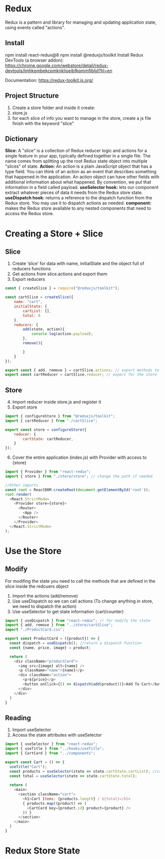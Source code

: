 # Redux 
Redux is a pattern and library for managing and updating application state, using events called "actions".
## Install
npm install react-redux@8
npm install @reduxjs/toolkit
Install Redux DevTools (a browser addon): https://chrome.google.com/webstore/detail/redux-devtools/lmhkpmbekcpmknklioeibfkpmmfibljd?hl=en

Documentation: https://redux-toolkit.js.org/

## Project Structure
1. Create a store folder and inside it create:
2. store.js
3. for each slice of info you want to manage in the store, create a js file finish with the keyword "slice"

## Dictionary
**Slice:** A "slice" is a collection of Redux reducer logic and actions for a single feature in your app, typically defined together in a single file. The name comes from splitting up the root Redux state object into multiple "slices" of state.
**Action:** An action is a plain JavaScript object that has a type field. You can think of an action as an event that describes something that happened in the application. An action object can have other fields with additional information about what happened. By convention, we put that information in a field called payload.
**useSelector hook:** lets our component extract whatever pieces of data it needs from the Redux store state.
**useDispatch hook:** returns a reference to the dispatch function from the Redux store. You may use it to dispatch actions as needed.
**<Provider> component:** makes the Redux store available to any nested components that need to access the Redux store.

# Creating a Store + Slice
## Slice
1. Create ‘slice’ for data with name, initialState and the object full of reducers functions
2. Get actions from slice.actions and export them
3. Export reducers

```js
const { createSlice } = require("@reduxjs/toolkit");

const cartSlice = createSlice({
    name: "cart",
    initialState: {
        cartList: [],
        total: 0
    },
    reducers: {
        add(state, action){
            console.log(action.payload);
        },
        remove(){

        }
    }
});

export const { add, remove } = cartSlice.actions; // export methods to be used in the components
export const cartReducer = cartSlice.reducer; // export for the store
```
## Store
4. Import reducer inside store.js and register it
5. Export store
```js
import { configureStore } from "@reduxjs/toolkit";
import { cartReducer } from "./cartSlice";

export const store = configureStore({
    reducer: {
        cartState: cartReducer,
    }
});
```
6. Cover the entire application (index.js) with Provider with access to {store}
```js
import { Provider } from "react-redux";
import { store } from "./store/store"; // change the path if needed

//Other imports 
const root = ReactDOM.createRoot(document.getElementById('root'));
root.render(
  <React.StrictMode>
    <Provider store={store}>
      <Router>
        <App />
      </Router>
    </Provider>    
  </React.StrictMode>
);

```
# Use the Store
## Modify 
For modifing the state you need to call the methods that are defined in the slice inside the redcuers object
1. Import the actions (add/remove)
2. Use useDispatch so we can call actions (To change anything in store, we need to dispatch the action)
3. Use useSelector to get state information (cart/counter)

```js
import { useDispatch } from "react-redux"; // for modify the state
import { add, remove } from "../store/cartSlice"; 
import "./ProductCard.css";

export const ProductCard = ({product}) => {
  const dispatch = useDispatch(); //return a dispatch function
  const {name, price, image} = product;

  return (
    <div className="productCard">
      <img src={image} alt={name} />
      <p className="name">{name}</p>
      <div className="action">
        <p>${price}</p>
        <button onClick={() => dispatch(add(product))}>Add To Cart</button>  <-the product will be accesiable in the slice under action.playload->
      </div>
    </div>
  )
}


```
## Reading 
1. Import useSelector
2. Access the state attributes with useSelector

```js
import { useSelector } from "react-redux";
import { useTitle } from "../hooks/useTitle";
import { CartCard } from "../components";

export const Cart = () => {
  useTitle("Cart");
  const products = useSelector(state => state.cartState.cartList); //cartState is the key of the reducer object inside store.js
  const total = useSelector(state => state.cartState.total);
  
  return (
    <main>
      <section className="cart">
        <h1>Cart Items: {products.length} / ${total}</h1>
        { products.map((product) => (
          <CartCard key={product.id} product={product} />
        )) }        
      </section>
    </main>
  )
}

```



# Redux Store State

